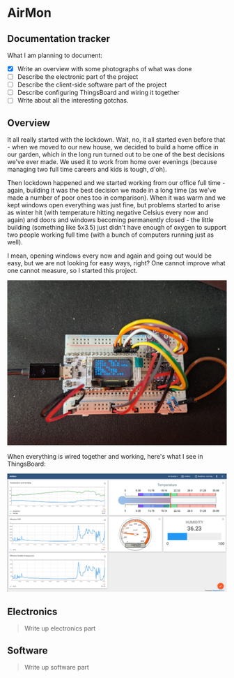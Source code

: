 # AirMon

## Documentation tracker

What I am planning to document:
- [x] Write an overview with some photographs of what was done
- [ ] Describe the electronic part of the project
- [ ] Describe the client-side software part of the project
- [ ] Describe configuring ThingsBoard and wiring it together
- [ ] Write about all the interesting gotchas.

## Overview

It all really started with the lockdown. Wait, no, it all started even before
that - when we moved to our new house, we decided to build a home office in our
garden, which in the long run turned out to be one of the best decisions we've
ever made. We used it to work from home over evenings (because managing two full
time careers and kids is tough, d'oh).

Then lockdown happened and we started working from our office full time - again,
building it was the best decision we made in a long time (as we've made a number
of poor ones too in comparison). When it was warm and we kept windows open
everything was just fine, but problems started to arise as winter hit (with
temperature hitting negative Celsius every now and again) and doors and windows
becoming permanently closed - the little building (something like 5x3.5) just
didn't have enough of oxygen to support two people working full time (with a
bunch of computers running just as well).

I mean, opening windows every now and again and going out would be easy, but we
are not looking for easy ways, right? One cannot improve what one cannot
measure, so I started this project.

![Breadboard version of this circuit](img/breadboard.jpg "Breadboard with the circuit")

When everything is wired together and working, here's what I see in ThingsBoard:

![Monitoring panel](img/thingsboard.png "Thingsboard monitoring")

## Electronics

> Write up electronics part

## Software

> Write up software part